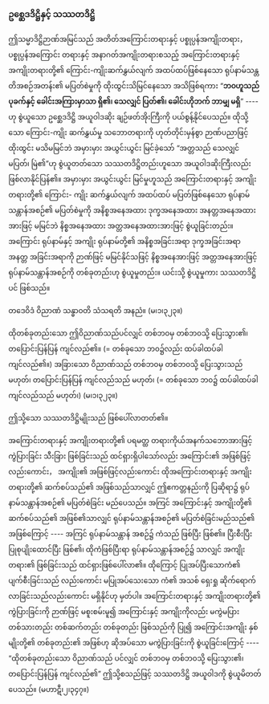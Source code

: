 ### ဥစ္ဆေဒဒိဋ္ဌိနှင့် သဿတဒိဋ္ဌိ

ဤသမ္မာဒိဋ္ဌိဉာဏ်အမြင်သည် အတိတ်အကြောင်းတရားနှင့် ပစ္စုပ္ပန်အကျိုးတရား， ပစ္စုပ္ပန်အကြောင်း
တရားနှင့် အနာဂတ်အကျိုးတရားစသည့် အကြောင်းတရားနှင့် အကျိုးတရားတို့၏ ကြောင်း-ကျိုးဆက်နွှယ်လျက်
အထပ်ထပ်ဖြစ်နေသော ရုပ်နာမ်သန္တတိအစဉ်အတန်း၏ မပြတ်စဲမှုကို ထိုးထွင်းသိမြင်နေသော အသိဖြစ်ရကား
“**ဘ၀ဟူသည် ပုခက်နှင့် ခေါင်းအကြားမှာသာ ရှိ၏၊ သေလျှင် ပြတ်၏၊ ခေါင်းဟိုဘက် ဘာမျှ မရှိ**” ---- ဟု
စွဲယူသော ဥစ္ဆေဒဒိဋ္ဌိ အယူဝါဒဆိုး ချဉ်ဖတ်အိုးကြီးကို ပယ်စွန့်နိုင်ပေသည်။ ထိုသို့သော ကြောင်း-ကျိုး ဆက်နွှယ်မှု
သဘောတရားကို ဟုတ်တိုင်းမှန်စွာ ဉာဏ်ပညာဖြင့် ထိုးထွင်း မသိမမြင်ဘဲ အမှားမှား အယွင်းယွင်း မြင်ခဲ့သော်
“အတ္တသည် သေလျှင် မပြတ်၊ မြဲ၏”ဟု စွဲယူတတ်သော သဿတဒိဋ္ဌိတည်းဟူသော အယူဝါဒဆိုးကြီးလည်း
ဖြစ်လာနိုင်ပြန်၏။ အမှားမှား အယွင်းယွင်း မြင်မှုဟူသည် အကြောင်းတရားနှင့် အကျိုးတရားတို့၏ ကြောင်း-
ကျိုး ဆက်နွှယ်လျက် အထပ်ထပ် မပြတ်ဖြစ်နေသော ရုပ်နာမ်သန္တာန်အစဉ်၏ မပြတ်စဲမှုကို အနိစ္စအနေအထား
ဒုက္ခအနေအထား အနတ္တအနေအထားအားဖြင့် မမြင်ဘဲ နိစ္စအနေအထား အတ္တအနေအထားအားဖြင့်
စွဲယူခြင်းတည်း။ အကြောင်း ရုပ်နာမ်နှင့် အကျိုး ရုပ်နာမ်တို့၏ အနိစ္စအခြင်းအရာ ဒုက္ခအခြင်းအရာ အနတ္တ
အခြင်းအရာကို ဉာဏ်ဖြင့် မမြင်နိုင်သဖြင့် နိစ္စအနေအားဖြင့် အတ္တအနေအားဖြင့် ရုပ်နာမ်သန္တာန်အစဉ်ကို
တစ်ခုတည်းဟု စွဲယူမှုတည်း။ ယင်းသို့ စွဲယူမှုကား သဿတဒိဋ္ဌိပင် ဖြစ်သည်။

တဒေဝိဒံ ဝိညာဏံ သန္ဓာ၀တိ သံသရတိ အနညံ။ (မ၊၁၊၃၂၃။)

ထိုတစ်ခုတည်းသော ဤဝိညာဏ်သည်ပင်လျှင် တစ်ဘ၀မှ တစ်ဘ၀သို့ ပြေးသွား၏၊ တပြောင်းပြန်ပြန်
ကျင်လည်၏။ (= တစ်ခုသော ဘ၀၌လည်း ထပ်ခါထပ်ခါ ကျင်လည်၏။) အခြားသော ဝိညာဏ်သည် တစ်ဘ၀မှ
တစ်ဘ၀သို့ ပြေးသွားသည် မဟုတ်၊ တပြောင်းပြန်ပြန် ကျင်လည်သည် မဟုတ်၊ (= တစ်ခုသော ဘ၀၌ ထပ်ခါထပ်ခါ
ကျင်လည်သည် မဟုတ်၊) (မ၊၁၊၃၂၃။)

ဤသို့သော သဿတဒိဋ္ဌိမျိုးသည် ဖြစ်ပေါ်လာတတ်၏။

အကြောင်းတရားနှင့် အကျိုးတရားတို့၏ ပရမတ္ထ တရားကိုယ်အနက်သဘောအားဖြင့် ကွဲပြားခြင်း သီးခြား
ဖြစ်ခြင်းသည် ထင်ရှားရှိပါသော်လည်း အကြောင်း၏ အဖြစ်ဖြင့်လည်းကောင်း， အကျိုး၏ အဖြစ်ဖြင့်လည်းကောင်း
ထိုအကြောင်းတရားနှင့် အကျိုးတရားတို့၏ ဆက်စပ်သည်၏ အဖြစ်သည်သာလျှင် ဤဧကတ္တနည်းကို ပြဆိုရာ၌
ရုပ်နာမ်သန္တာန်အစဉ်၏ မပြတ်စဲခြင်း မည်ပေသည်။ အကြင် အကြောင်းနှင့် အကျိုးတို့၏ ဆက်စပ်သည်၏
အဖြစ်၏သာလျှင် ရုပ်နာမ်သန္တာန်အစဉ်၏ မပြတ်စဲခြင်းမည်သည်၏ အဖြစ်ကြောင့် ---- အကြင် ရုပ်နာမ်သန္တာန်
အစဉ်၌ ကံသည် ဖြစ်ပြီး ဖြစ်၏။ ပြီးစီးပြီး ပြုစုပျိုးထောင်ပြီး ဖြစ်၏၊ ထိုကံဖြစ်ပြီးရာ ရုပ်နာမ်သန္တာန်အစဉ်၌
သာလျှင် အကျိုးတရား၏ ဖြစ်ခြင်းသည် ထင်ရှားဖြစ်ပေါ်လာ၏။ ထိုကြောင့် ပြုအပ်ပြီးသောကံ၏ ပျက်စီးခြင်းသည်
လည်းကောင်း မပြုအပ်သေးသော ကံ၏ အသစ် ရှေးရှု ဆိုက်ရောက်လာခြင်းသည်လည်းကောင်း မရှိနိုင်ဟု
မှတ်ပါ။ အကြောင်းတရားနှင့် အကျိုးတရားတို့၏ ကွဲပြားခြင်းကို ဉာဏ်ဖြင့် မစူးစမ်းမူ၍ အကြောင်းနှင့်
အကျိုးကိုလည်း မကွဲမပြား တစ်သားတည်း တစ်ဆက်တည်း တစ်ခုတည်း ဖြစ်သည်ကို ပြု၍ အကြောင်းအကျိုး
နှစ်မျိုးတို့၏ တစ်ခုတည်း၏ အဖြစ်ဟု ဆိုအပ်သော မကွဲပြားခြင်းကို စွဲယူခြင်းကြောင့် ---- “ထိုတစ်ခုတည်းသော
ဝိညာဏ်သည် ပင်လျှင် တစ်ဘ၀မှ တစ်ဘ၀သို့ ပြေးသွား၏၊ တပြောင်းပြန်ပြန် ကျင်လည်၏” ဤသို့စသည်ဖြင့်
သဿတဒိဋ္ဌိ အယူဝါဒကို စွဲယူမိတတ်ပေသည်။ (မဟာဋီ၊၂၊၃၄၇။)